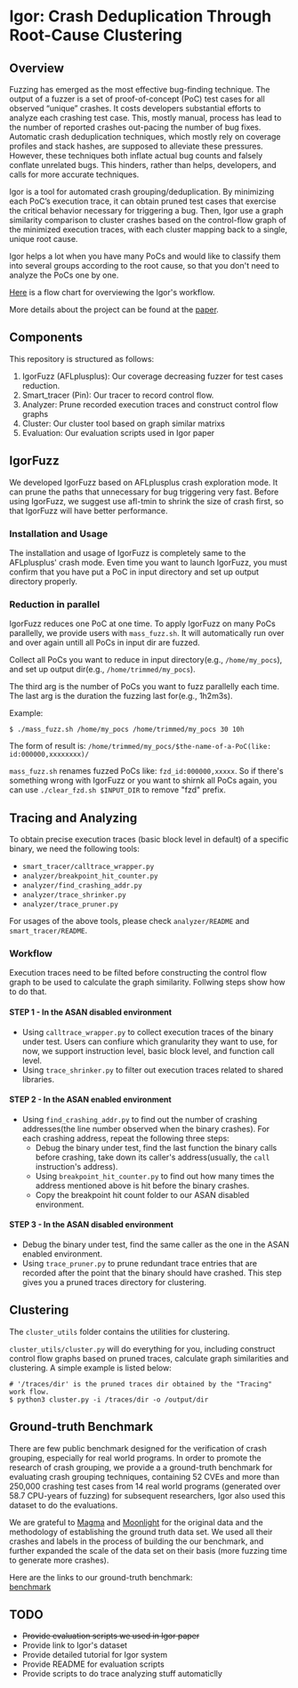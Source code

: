 # Igor: Crash Deduplication Through Root-Cause Clustering
## Overview

Fuzzing has emerged as the most effective bug-finding technique. The output of a
fuzzer is a set of proof-of-concept (PoC) test cases for all observed “unique”
crashes. It costs developers substantial efforts to analyze each crashing test
case. This, mostly manual, process has lead to the number of reported crashes
out-pacing the number of bug fixes. Automatic crash deduplication techniques,
which mostly rely on coverage profiles and stack hashes, are supposed to
alleviate these pressures. However, these techniques both inflate actual bug
counts and falsely conflate unrelated bugs. This hinders, rather than helps,
developers, and calls for more accurate techniques.

Igor is a tool for automated crash grouping/deduplication. By minimizing each
PoC’s execution trace, it can obtain pruned test cases that exercise the
critical behavior necessary for triggering a bug. Then, Igor use a graph
similarity comparison to cluster crashes based on the control-flow graph of the
minimized execution traces, with each cluster mapping back to a single, unique
root cause.

Igor helps a lot when you have many PoCs and would like to classify them into
several groups according to the root cause, so that you don't need to analyze
the PoCs one by one. 

[Here](https://github.com/HexHive/Igor/tree/main/images/Igor_overview.pdf)
is a flow chart for overviewing the Igor's workflow.

More details about the project can be found at the [paper]().


## Components
This repository is structured as follows:

1. IgorFuzz (AFLplusplus): Our coverage decreasing fuzzer for test cases reduction.
2. Smart_tracer (Pin): Our tracer to record control flow.
3. Analyzer: Prune recorded execution traces and construct control flow graphs 
4. Cluster: Our cluster tool based on graph similar matrixs
5. Evaluation: Our evaluation scripts used in Igor paper



## IgorFuzz
We developed IgorFuzz based on AFLplusplus crash exploration mode. It can prune
the paths that unnecessary for bug triggering very fast. Before using IgorFuzz,
we suggest use afl-tmin to shrink the size of crash first, so that IgorFuzz will
have better performance. 

### Installation and Usage
The installation and usage of IgorFuzz is completely same to the AFLplusplus'
crash mode. Even time you want to launch IgorFuzz, you must confirm that you
have put a PoC in input directory and set up output directory properly.


### Reduction in parallel

IgorFuzz reduces one PoC at one time. To apply IgorFuzz on many PoCs parallelly,
we provide users with `mass_fuzz.sh`. It will automatically run over and over
again untill all PoCs in input dir are fuzzed.


Collect all PoCs you want to reduce in input directory(e.g., `/home/my_pocs`), and set up output dir(e.g., `/home/trimmed/my_pocs`). 

The third arg is the number of PoCs you want to fuzz parallelly each time. The
last arg is the duration the fuzzing last for(e.g., 1h2m3s).

Example:
```console
$ ./mass_fuzz.sh /home/my_pocs /home/trimmed/my_pocs 30 10h
```


The form of result is: `/home/trimmed/my_pocs/$the-name-of-a-PoC(like: id:000000,xxxxxxxx)/`


`mass_fuzz.sh` renames fuzzed PoCs like: `fzd_id:000000,xxxxx`. So if there's something wrong with IgorFuzz or you want to shirnk all PoCs again, you can use `./clear_fzd.sh $INPUT_DIR` to remove "fzd" prefix. 



## Tracing and Analyzing

To obtain precise execution traces (basic block level in default) of a specific
binary, we need the following tools:

- `smart_tracer/calltrace_wrapper.py`
- `analyzer/breakpoint_hit_counter.py`
- `analyzer/find_crashing_addr.py`
- `analyzer/trace_shrinker.py`
- `analyzer/trace_pruner.py`

For usages of the above tools, please check `analyzer/README` and `smart_tracer/README`.

### Workflow
Execution traces need to be filted before constructing the control flow graph to
be used to calculate the graph similarity. Follwing steps show how to do that.

#### STEP 1 - In the ASAN disabled environment

- Using `calltrace_wrapper.py` to collect execution traces of the binary under
  test. Users can confiure which granularity they want to use, for now, we
  support instruction level, basic block level, and function call level.
- Using `trace_shrinker.py` to filter out execution traces related to shared
  libraries.

#### STEP 2 - In the ASAN enabled environment

- Using `find_crashing_addr.py` to find out the number of crashing addresses(the line number observed when the binary crashes). For each crashing address, repeat the following three steps:
  - Debug the binary under test, find the last function the binary calls before
    crashing, take down its caller's address(usually, the `call` instruction's
    address).
  - Using `breakpoint_hit_counter.py` to find out how many times the address
    mentioned above is hit before the binary crashes.
  - Copy the breakpoint hit count folder to our ASAN disabled environment.

#### STEP 3 - In the ASAN disabled environment 

- Debug the binary under test, find the same caller as the one in the ASAN enabled environment.
- Using `trace_pruner.py` to prune redundant trace entries that are recorded after the point that the binary should have crashed. This step gives you a pruned traces directory for clustering.



## Clustering

The `cluster_utils` folder contains the utilities for clustering.

`cluster_utils/cluster.py` will do everything for you, including construct
control flow graphs based on pruned traces, calculate graph similarities and
clustering. A simple example is listed below:

```console
# '/traces/dir' is the pruned traces dir obtained by the "Tracing" work flow.
$ python3 cluster.py -i /traces/dir -o /output/dir
```

## Ground-truth Benchmark
There are few public benchmark designed for the verification of crash grouping,
especially for real world programs. In order to promote the research of crash
grouping, we provide a a ground-truth benchmark for evaluating crash grouping
techniques, containing 52 CVEs and more than 250,000 crashing test cases from 14
real world programs (generated over 58.7 CPU-years of fuzzing) for subsequent
researchers, Igor also used this dataset to do the evaluations.

We are grateful to [Magma](https://hexhive.epfl.ch/magma/) and
[Moonlight](https://hexhive.epfl.ch/publications/files/21ISSTA2.pdf) for the
original data and the methodology of establishing the ground truth data set. We
used all their crashes and labels in the process of building the our benchmark,
and further expanded the scale of the data set on their basis (more fuzzing time
to generate more crashes).

Here are the links to our ground-truth benchmark:  
[benchmark]()

## TODO
- ~~Provide evaluation scripts we used in Igor paper~~
- Provide link to Igor's dataset
- Provide detailed tutorial for Igor system
- Provide README for evaluation scripts
- Provide scripts to do trace analyzing stuff automaticlly
